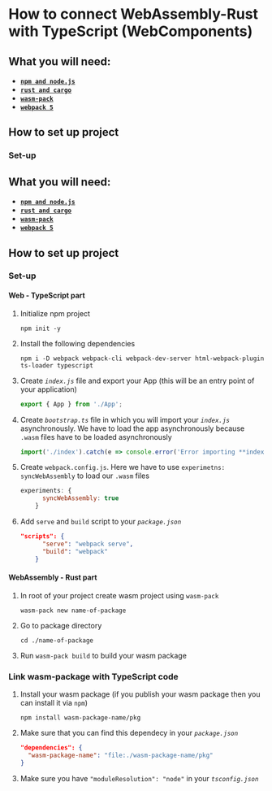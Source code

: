 # How to connect WebAssembly-Rust with TypeScript (WebComponents)

## What you will need:

 - **[`npm and node.js`](https://www.npmjs.com/get-npm)**
 - **[`rust and cargo`](https://www.rust-lang.org/tools/install)**
 - **[`wasm-pack`](https://rustwasm.github.io/wasm-pack/installer/)**
 - **[`webpack 5`](https://webpack.js.org/)**

## How to set up project

### Set-up

## What you will need:

 - **[`npm and node.js`](https://www.npmjs.com/get-npm)**
 - **[`rust and cargo`](https://www.rust-lang.org/tools/install)**
 - **[`wasm-pack`](https://rustwasm.github.io/wasm-pack/installer/)**
 - **[`webpack 5`](https://webpack.js.org/)**

## How to set up project

### Set-up

#### Web - TypeScript part

 1. Initialize npm project
	   ```
	   npm init -y
	   ```
 2. Install the following dependencies
	   ```
	   npm i -D webpack webpack-cli webpack-dev-server html-webpack-plugin ts-loader typescript
	   ```
 3. Create *`index.js`* file and export your App (this will be an entry point of your application)
	   ```typescript
	   export { App } from './App';
	   ```
 4. Create *`bootstrap.ts`* file in which you will import your *`index.js`* asynchronously. We have to load the app asynchronously because `.wasm` files have to be loaded asynchronously
	   ```typescript
	   import('./index').catch(e => console.error('Error importing **index.ts**:', e));
	   ```
 5. Create `webpack.config.js`. Here we have to use `experimetns: syncWebAssembly` to load our `.wasm` files
	   ```javascript
	   experiments: {
             syncWebAssembly: true
           }
	   ```
 6. Add `serve` and `build` script to your *`package.json`*
	   ```json
	   "scripts": {
             "serve": "webpack serve",
             "build": "webpack"
           }
	   ``` 

#### WebAssembly - Rust part
 
 1. In root of your project create wasm project using `wasm-pack`
	   ```
	   wasm-pack new name-of-package
	   ```
 2. Go to package directory
    ```
    cd ./name-of-package
    ```
 3. Run `wasm-pack build` to build your wasm package 

### Link wasm-package with TypeScript code

 1. Install your wasm package (if you publish your wasm package then you can install it via `npm`)  
	   ```
	   npm install wasm-package-name/pkg
	   ```
 2. Make sure that you can find this dependecy in your *`package.json`*
	   ```json
	   "dependencies": {
	     "wasm-package-name": "file:./wasm-package-name/pkg"
	   }
	   ```
 3. Make sure you have `"moduleResolution": "node"` in your *`tsconfig.json`*
